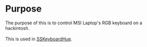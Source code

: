 # Purpose
The purpose of this is to control MSI Laptop's RGB keyboard on a hackintosh.<br> <br>
This is used in [SSKeyboardHue](https://github.com/ErrorErrorError/SSKeyboardHue).

